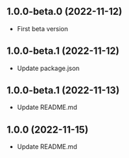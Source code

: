 ## 1.0.0-beta.0 (2022-11-12)

- First beta version

## 1.0.0-beta.1 (2022-11-12)

- Update package.json

## 1.0.0-beta.1 (2022-11-13)

- Update README.md

## 1.0.0 (2022-11-15)

- Update README.md